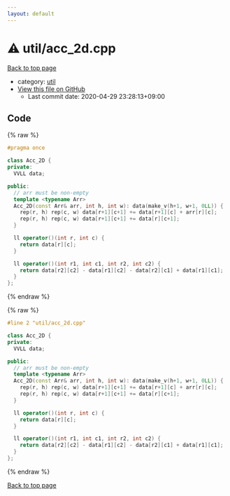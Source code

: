 ```yaml
---
layout: default
---
```


<!-- mathjax config similar to math.stackexchange -->
<script type="text/javascript" async
  src="https://cdnjs.cloudflare.com/ajax/libs/mathjax/2.7.5/MathJax.js?config=TeX-MML-AM_CHTML">
</script>
<script type="text/x-mathjax-config">
  MathJax.Hub.Config({
    TeX: { equationNumbers: { autoNumber: "AMS" }},
    tex2jax: {
      inlineMath: [ ['$','$'] ],
      processEscapes: true
    },
    "HTML-CSS": { matchFontHeight: false },
    displayAlign: "left",
    displayIndent: "2em"
  });
</script>

<script type="text/javascript" src="https://cdnjs.cloudflare.com/ajax/libs/jquery/3.4.1/jquery.min.js"></script>
<script src="https://cdn.jsdelivr.net/npm/jquery-balloon-js@1.1.2/jquery.balloon.min.js" integrity="sha256-ZEYs9VrgAeNuPvs15E39OsyOJaIkXEEt10fzxJ20+2I=" crossorigin="anonymous"></script>
<script type="text/javascript" src="../../assets/js/copy-button.js"></script>
<link rel="stylesheet" href="../../assets/css/copy-button.css" />


# :warning: util/acc_2d.cpp

<a href="../../index.html">Back to top page</a>

* category: <a href="../../index.html#05c7e24700502a079cdd88012b5a76d3">util</a>
* <a href="{{ site.github.repository_url }}/blob/master/util/acc_2d.cpp">View this file on GitHub</a>
    - Last commit date: 2020-04-29 23:28:13+09:00




## Code

<a id="unbundled"></a>
{% raw %}
```cpp
#pragma once

class Acc_2D {
private:
  VVLL data;

public:
  // arr must be non-empty
  template <typename Arr>
  Acc_2D(const Arr& arr, int h, int w): data(make_v(h+1, w+1, 0LL)) {
    rep(r, h) rep(c, w) data[r+1][c+1] += data[r+1][c] + arr[r][c];
    rep(r, h) rep(c, w) data[r+1][c+1] += data[r][c+1];
  }

  ll operator()(int r, int c) {
    return data[r][c];
  }

  ll operator()(int r1, int c1, int r2, int c2) {
    return data[r2][c2] - data[r1][c2] - data[r2][c1] + data[r1][c1];
  }
};

```
{% endraw %}

<a id="bundled"></a>
{% raw %}
```cpp
#line 2 "util/acc_2d.cpp"

class Acc_2D {
private:
  VVLL data;

public:
  // arr must be non-empty
  template <typename Arr>
  Acc_2D(const Arr& arr, int h, int w): data(make_v(h+1, w+1, 0LL)) {
    rep(r, h) rep(c, w) data[r+1][c+1] += data[r+1][c] + arr[r][c];
    rep(r, h) rep(c, w) data[r+1][c+1] += data[r][c+1];
  }

  ll operator()(int r, int c) {
    return data[r][c];
  }

  ll operator()(int r1, int c1, int r2, int c2) {
    return data[r2][c2] - data[r1][c2] - data[r2][c1] + data[r1][c1];
  }
};

```
{% endraw %}

<a href="../../index.html">Back to top page</a>

